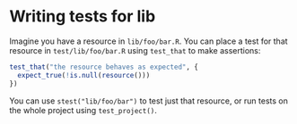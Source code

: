 Writing tests for lib
==========

Imagine you have a resource in `lib/foo/bar.R`. You can place a test for that
resource in `test/lib/foo/bar.R` using `test_that` to make assertions:

```r
test_that("the resource behaves as expected", {
  expect_true(!is.null(resource()))
})
```

You can use `stest("lib/foo/bar")` to test just that resource, or run
tests on the whole project using `test_project()`.
